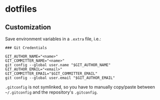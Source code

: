 # dotfiles

## Customization

Save environment variables in a `.extra` file, i.e.:

```
### Git Credentials

GIT_AUTHOR_NAME="<name>"
GIT_COMMITTER_NAME="<name>"
git config --global user.name "$GIT_AUTHOR_NAME"
GIT_AUTHOR_EMAIL="<email>"
GIT_COMMITTER_EMAIL="$GIT_COMMITTER_EMAIL"
git config --global user.email "$GIT_AUTHOR_EMAIL"
```

`.gitconfig` is not symlinked, so you have to manually copy/paste between `~/.gitconfig` and the repository's `.gitconfig`.